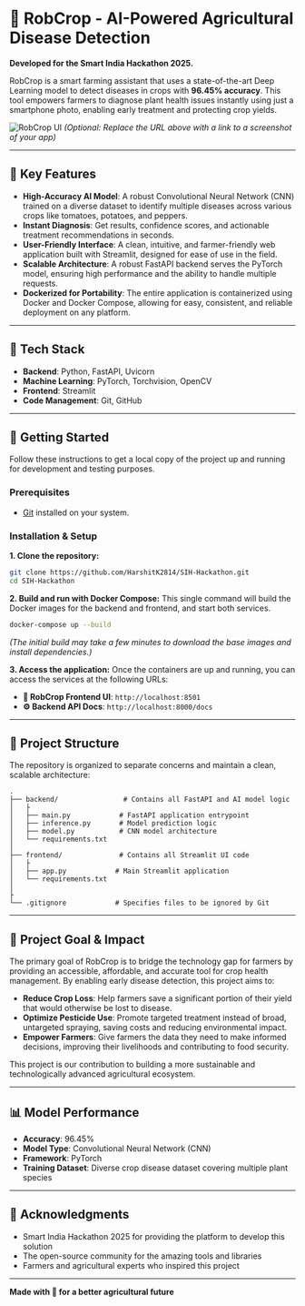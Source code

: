 # 🚜 RobCrop - AI-Powered Agricultural Disease Detection

**Developed for the Smart India Hackathon 2025.**

RobCrop is a smart farming assistant that uses a state-of-the-art Deep Learning model to detect diseases in crops with **96.45% accuracy**. This tool empowers farmers to diagnose plant health issues instantly using just a smartphone photo, enabling early treatment and protecting crop yields.

![RobCrop UI](https://github.com/HarshitK2814/SIH-Hackathon/blob/master/path/to/your/screenshot.png?raw=true)
*(Optional: Replace the URL above with a link to a screenshot of your app)*

---

## 🌱 Key Features

- **High-Accuracy AI Model**: A robust Convolutional Neural Network (CNN) trained on a diverse dataset to identify multiple diseases across various crops like tomatoes, potatoes, and peppers.
- **Instant Diagnosis**: Get results, confidence scores, and actionable treatment recommendations in seconds.
- **User-Friendly Interface**: A clean, intuitive, and farmer-friendly web application built with Streamlit, designed for ease of use in the field.
- **Scalable Architecture**: A robust FastAPI backend serves the PyTorch model, ensuring high performance and the ability to handle multiple requests.
- **Dockerized for Portability**: The entire application is containerized using Docker and Docker Compose, allowing for easy, consistent, and reliable deployment on any platform.

---

## 🚀 Tech Stack

- **Backend**: Python, FastAPI, Uvicorn
- **Machine Learning**: PyTorch, Torchvision, OpenCV
- **Frontend**: Streamlit
- **Code Management**: Git, GitHub

---

## 🔧 Getting Started

Follow these instructions to get a local copy of the project up and running for development and testing purposes.

### Prerequisites

- [Git](https://git-scm.com/downloads) installed on your system.

### Installation & Setup

**1. Clone the repository:**
```bash
git clone https://github.com/HarshitK2814/SIH-Hackathon.git
cd SIH-Hackathon
```

**2. Build and run with Docker Compose:**
This single command will build the Docker images for the backend and frontend, and start both services.
```bash
docker-compose up --build
```
*(The initial build may take a few minutes to download the base images and install dependencies.)*

**3. Access the application:**
Once the containers are up and running, you can access the services at the following URLs:
- **🌱 RobCrop Frontend UI**: `http://localhost:8501`
- **⚙️ Backend API Docs**: `http://localhost:8000/docs`

---

## 📁 Project Structure

The repository is organized to separate concerns and maintain a clean, scalable architecture:

```
.
├── backend/                # Contains all FastAPI and AI model logic
│   ├
│   ├── main.py            # FastAPI application entrypoint
│   ├── inference.py       # Model prediction logic
│   ├── model.py           # CNN model architecture
│   └── requirements.txt
│
├── frontend/              # Contains all Streamlit UI code
│   ├
│   ├── app.py            # Main Streamlit application
│   └── requirements.txt
│
├
└── .gitignore            # Specifies files to be ignored by Git
```

---

## 🎯 Project Goal & Impact

The primary goal of RobCrop is to bridge the technology gap for farmers by providing an accessible, affordable, and accurate tool for crop health management. By enabling early disease detection, this project aims to:

- **Reduce Crop Loss**: Help farmers save a significant portion of their yield that would otherwise be lost to disease.
- **Optimize Pesticide Use**: Promote targeted treatment instead of broad, untargeted spraying, saving costs and reducing environmental impact.
- **Empower Farmers**: Give farmers the data they need to make informed decisions, improving their livelihoods and contributing to food security.

This project is our contribution to building a more sustainable and technologically advanced agricultural ecosystem.

---

## 📊 Model Performance

- **Accuracy**: 96.45%
- **Model Type**: Convolutional Neural Network (CNN)
- **Framework**: PyTorch
- **Training Dataset**: Diverse crop disease dataset covering multiple plant species

---

## 🙏 Acknowledgments

- Smart India Hackathon 2025 for providing the platform to develop this solution
- The open-source community for the amazing tools and libraries
- Farmers and agricultural experts who inspired this project

---

**Made with 🌾 for a better agricultural future**
